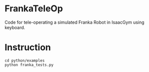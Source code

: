 # FrankaTeleOp
Code for tele-operating a simulated Franka Robot in IsaacGym using keyboard.

# Instruction
```
cd python/examples
python franka_tests.py
```